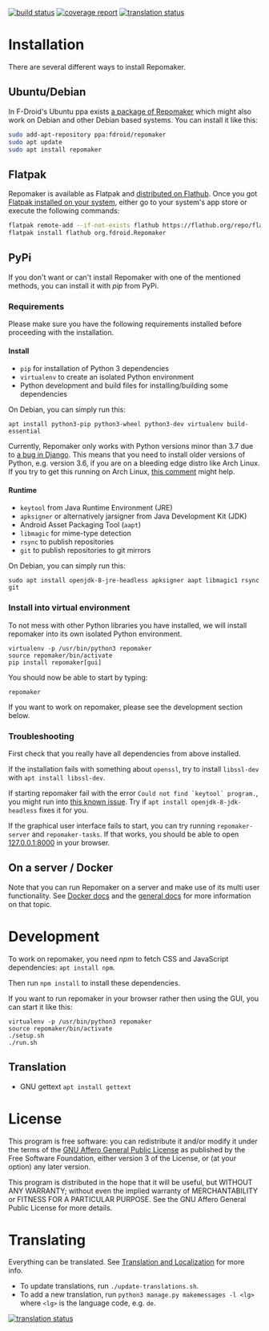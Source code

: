 [![build status](https://gitlab.com/fdroid/repomaker/badges/master/build.svg)](https://gitlab.com/fdroid/repomaker/commits/master)
[![coverage report](https://gitlab.com/fdroid/repomaker/badges/master/coverage.svg)](https://gitlab.com/fdroid/repomaker/-/jobs)
[![translation status](https://hosted.weblate.org/widgets/f-droid/-/repomaker/svg-badge.svg)](https://hosted.weblate.org/projects/f-droid/repomaker/)

# Installation

There are several different ways to install Repomaker.

## Ubuntu/Debian

In F-Droid's Ubuntu ppa exists
[a package of Repomaker](https://launchpad.net/~fdroid/+archive/ubuntu/repomaker)
which might also work on Debian and other Debian based systems.
You can install it like this:
```bash
sudo add-apt-repository ppa:fdroid/repomaker
sudo apt update
sudo apt install repomaker
```

## Flatpak

Repomaker is available as Flatpak and
[distributed on Flathub](https://flathub.org/apps/details/org.fdroid.Repomaker).
Once you got [Flatpak installed on your system](https://flatpak.org/setup/),
either go to your system's app store or execute the following commands:
```bash
flatpak remote-add --if-not-exists flathub https://flathub.org/repo/flathub.flatpakrepo
flatpak install flathub org.fdroid.Repomaker
```

## PyPi

If you don't want or can't install Repomaker with one of the mentioned
methods, you can install it with _pip_ from PyPi.

### Requirements

Please make sure you have the following requirements installed
before proceeding with the installation. 

#### Install

* `pip` for installation of Python 3 dependencies
* `virtualenv` to create an isolated Python environment
* Python development and build files for installing/building some dependencies

On Debian, you can simply run this:

`apt install python3-pip python3-wheel python3-dev virtualenv build-essential`

Currently, Repomaker only works with Python versions minor than 3.7 due to
[a bug in Django](https://github.com/django/django/commit/931c60c5216bd71bc11f489e00e063331cf21f40).
This means that you need to install older versions of Python, e.g. version 3.6,
if you are on a bleeding edge distro like Arch Linux.
If you try to get this running on Arch Linux,
[this comment](https://gitlab.com/fdroid/repomaker/issues/197#note_114210540) might help.

#### Runtime

* `keytool` from Java Runtime Environment (JRE)
* `apksigner` or alternatively jarsigner from Java Development Kit (JDK)
* Android Asset Packaging Tool (`aapt`)
* `libmagic` for mime-type detection
* `rsync` to publish repositories
* `git` to publish repositories to git mirrors

On Debian, you can simply run this:

`sudo apt install openjdk-8-jre-headless apksigner aapt libmagic1 rsync git`

### Install into virtual environment

To not mess with other Python libraries you have installed,
we will install repomaker into its own isolated Python environment.

    virtualenv -p /usr/bin/python3 repomaker
    source repomaker/bin/activate
    pip install repomaker[gui]

You should now be able to start by typing:

    repomaker

If you want to work on repomaker,
please see the development section below.

### Troubleshooting

First check that you really have all dependencies from above installed.

If the installation fails with something about `openssl`,
try to install `libssl-dev` with `apt install libssl-dev`.

If starting repomaker fail with the error ```Could not find `keytool` program.```,
you might run into [this known issue](https://gitlab.com/fdroid/repomaker/issues/192).
Try if `apt install openjdk-8-jdk-headless` fixes it for you.

If the graphical user interface fails to start,
you can try running `repomaker-server` and `repomaker-tasks`.
If that works, you should be able to open [127.0.0.1:8000](http://127.0.0.1:8000/)
in your browser.

## On a server / Docker

Note that you can run Repomaker on a server and make use of its
multi user functionality.
See [Docker docs](https://gitlab.com/fdroid/repomaker/tree/master/docker)
and the
[general docs](https://gitlab.com/fdroid/repomaker/tree/master/doc)
for more information on that topic.

# Development

To work on repomaker, you need _npm_ to fetch CSS and JavaScript dependencies: `apt install npm`.

Then run `npm install` to install these dependencies.

If you want to run repomaker in your browser rather then using the GUI,
you can start it like this:

    virtualenv -p /usr/bin/python3 repomaker
    source repomaker/bin/activate
    ./setup.sh
    ./run.sh

## Translation

* GNU gettext `apt install gettext`

# License

This program is free software: you can redistribute it and/or modify it
under the terms of the [GNU Affero General Public License](/LICENSE)
as published by the Free Software Foundation,
either version 3 of the License,
or (at your option) any later version.

This program is distributed in the hope that it will be useful,
but WITHOUT ANY WARRANTY;
without even the implied warranty of MERCHANTABILITY or FITNESS FOR A PARTICULAR PURPOSE.
See the GNU Affero General Public License for more details.


# Translating

Everything can be translated.  See
[Translation and Localization](https://f-droid.org/docs/Translation_and_Localization)
for more info.

* To update translations, run `./update-translations.sh`.
* To add a new translation, run `python3 manage.py makemessages -l <lg>` where `<lg>` is the language code, e.g. `de`.

[![translation status](https://hosted.weblate.org/widgets/f-droid/-/repomaker/multi-auto.svg)](https://hosted.weblate.org/engage/f-droid/?utm_source=widget)
